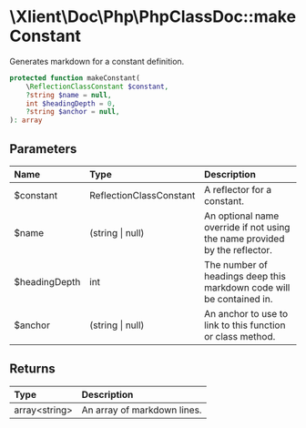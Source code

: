 # \\Xlient\\Doc\\Php\\PhpClassDoc::makeConstant

Generates markdown for a constant definition.

```php
protected function makeConstant(
    \ReflectionClassConstant $constant,
    ?string $name = null,
    int $headingDepth = 0,
    ?string $anchor = null,
): array
```

## Parameters

| Name | Type | Description |
| :--- | :--- | :--- |
| $constant | ReflectionClassConstant | A reflector for a constant. |
| $name | \(string \| null\) | An optional name override if not using the name provided by the reflector. |
| $headingDepth | int | The number of headings deep this markdown code will be contained in. |
| $anchor | \(string \| null\) | An anchor to use to link to this function or class method. |

## Returns

| Type | Description |
| :--- | :--- |
| array\<string\> | An array of markdown lines. |
